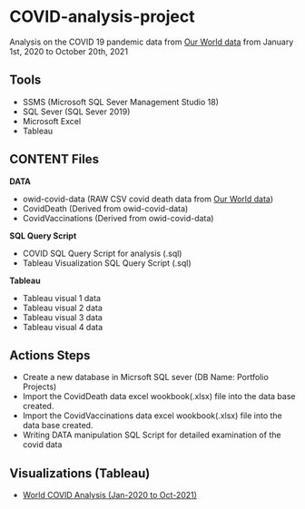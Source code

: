 # COVID-analysis-project
Analysis on the COVID 19 pandemic data from [Our World data](https://ourworldindata.org/) from January 1st, 2020 to October 20th, 2021

## Tools
- SSMS (Microsoft SQL Sever Management Studio 18)
- SQL Sever (SQL Sever 2019)
- Microsoft Excel
- Tableau


## CONTENT Files
**DATA**
- owid-covid-data (RAW CSV covid death data from [Our World data](https://ourworldindata.org/covid-deaths))
- CovidDeath (Derived from owid-covid-data)
- CovidVaccinations (Derived from owid-covid-data)

**SQL Query Script**
- COVID SQL Query Script for analysis (.sql)
- Tableau Visualization SQL Query Script (.sql)

**Tableau**
- Tableau visual 1 data
- Tableau visual 2 data
- Tableau visual 3 data
- Tableau visual 4 data


## Actions Steps
- Create a new database in Micrsoft SQL sever (DB Name: Portfolio Projects)
- Import the CovidDeath data excel wookbook(.xlsx) file into the data base created.
- Import the CovidVaccinations data excel wookbook(.xlsx) file into the data base created.
- Writing DATA manipulation SQL Script for detailed examination of the covid data

## Visualizations (Tableau)
- [World COVID Analysis (Jan-2020 to Oct-2021)](https://public.tableau.com/app/profile/victor.oguche/viz/WorldCOVIDAnalysisJan-2020toOct-2021/COVIDDataAnalysisViewBoard)
